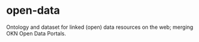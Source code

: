 # open-data
Ontology and dataset for linked (open) data resources on the web; merging OKN Open Data Portals.